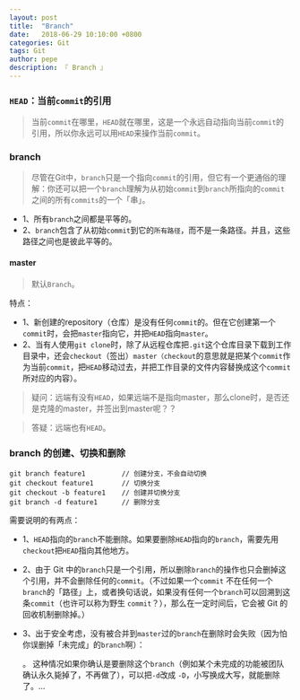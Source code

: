 ```yaml
---
layout: post
title:  "Branch"
date:   2018-06-29 10:10:00 +0800
categories: Git
tags: Git
author: pepe
description: 『 Branch 』
---
```


### **`HEAD`：当前`commit`的引用**

> 当前`commit`在哪里，`HEAD`就在哪里，这是一个永远自动指向当前`commit`的引用，所以你永远可以用`HEAD`来操作当前`commit`。

### **branch**

> 尽管在Git中，`branch`只是一个指向`commit`的引用，但它有一个更通俗的理解：你还可以把一个`branch`理解为从初始`commit`到`branch`所指向的`commit`之间的所有`commits`的一个「串」。

* 1、所有`branch`之间都是平等的。
* 2、`branch`包含了从初始`commit`到它的`所有路径`，而不是一条路径。并且，这些路径之间也是彼此平等的。

#### master

> 默认`Branch`。

特点：

* 1、新创建的repository（仓库）是没有任何`commit`的。但在它创建第一个`commit`时，会把`master`指向它，并把`HEAD`指向`master`。
* 2、当有人使用`git clone`时，除了从远程仓库把`.git`这个仓库目录下载到工作目录中，还会`checkout`（签出）`master（checkout`的意思就是把某个`commit`作为当前`commit`，把`HEAD`移动过去，并把工作目录的文件内容替换成这个`commit`所对应的内容）。

> 疑问：远端有没有`HEAD`，如果远端不是指向master，那么clone时，是否还是克隆的master，并签出到master呢？？

> 答疑：远端也有`HEAD`。

### **branch 的创建、切换和删除**
```
git branch feature1         // 创建分支，不会自动切换
git checkout feature1       // 切换分支
git checkout -b feature1    // 创建并切换分支
git branch -d feature1      // 删除分支
```

需要说明的有两点：

* 1、`HEAD`指向的`branch`不能删除。如果要删除`HEAD`指向的`branch`，需要先用`checkout`把`HEAD`指向其他地方。

* 2、由于 Git 中的`branch`只是一个引用，所以删除`branch`的操作也只会删掉这个引用，并不会删除任何的`commit`。（不过如果一个`commit` 不在任何一个`branch`的「路径」上，或者换句话说，如果没有任何一个`branch`可以回溯到这条`commit`（也许可以称为野生 `commit`？），那么在一定时间后，它会被 Git 的回收机制删除掉。）

* 3、出于安全考虑，没有被合并到`master`过的`branch`在删除时会失败（因为怕你误删掉「未完成」的`branch`啊）：

    。 这种情况如果你确认是要删除这个`branch`（例如某个未完成的功能被团队确认永久毙掉了，不再做了），可以把`-d`改成 `-D`，小写换成大写，就能删除了。...
























